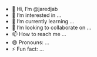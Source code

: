 - 👋 Hi, I’m @jaredjab
- 👀 I’m interested in ...
- 🌱 I’m currently learning ...
- 💞️ I’m looking to collaborate on ...
- 📫 How to reach me ...
- 😄 Pronouns: ...
- ⚡ Fun fact: ...

<!---
jaredjab/jaredjab is a ✨ special ✨ repository because its `README.md` (this file) appears on your GitHub profile.
You can click the Preview link to take a look at your changes.
--->
